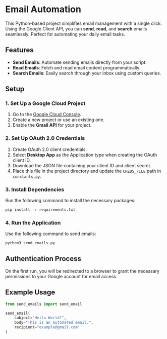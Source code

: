 # Email Automation

This Python-based project simplifies email management with a single click. Using the Google Client API, you can **send**, **read**, and **search** emails seamlessly. Perfect for automating your daily email tasks.

## Features
- **Send Emails**: Automate sending emails directly from your script.
- **Read Emails**: Fetch and read email content programmatically.
- **Search Emails**: Easily search through your inbox using custom queries.

## Setup

### 1. Set Up a Google Cloud Project
1. Go to the [Google Cloud Console](https://console.cloud.google.com/).
2. Create a new project or use an existing one.
3. Enable the **Gmail API** for your project.

### 2. Set Up OAuth 2.0 Credentials
1. Create OAuth 2.0 client credentials.
2. Select **Desktop App** as the Application type when creating the OAuth client ID.
3. Download the JSON file containing your client ID and client secret.
4. Place this file in the project directory and update the `CREDS_FILE` path in `constants.py`.

### 3. Install Dependencies
Run the following command to install the necessary packages:
```bash
pip install -r requirements.txt
```

### 4. Run the Application
Use the following command to send emails:
```bash
python3 send_emails.py
```

## Authentication Process
On the first run, you will be redirected to a browser to grant the necessary permissions to your Google account for email access.

## Example Usage

```python
from send_emails import send_email

send_email(
    subject="Hello World!",
    body="This is an automated email.",
    recipient="example@gmail.com"
)
```
